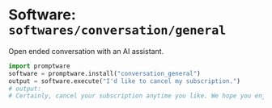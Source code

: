 # Software: `softwares/conversation/general`

Open ended conversation with an AI assistant.

```python
import promptware
software = promptware.install("conversation_general")
output = software.execute("I'd like to cancel my subscription.")
# output:
# Certainly, cancel your subscription anytime you like. We hope you enjoy using our services!
```